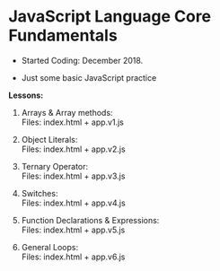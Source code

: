 # JavaScript Language Core Fundamentals

- Started Coding: December 2018. 

- Just some basic JavaScript practice

<b>Lessons:</b>
1. Arrays & Array methods:<br>
Files: index.html + app.v1.js

2. Object Literals:<br>
Files: index.html + app.v2.js

3. Ternary Operator:<br>
Files: index.html + app.v3.js

4. Switches:<br>
Files: index.html + app.v4.js

5. Function Declarations & Expressions:<br>
Files: index.html + app.v5.js

6. General Loops:<br>
Files: index.html + app.v6.js

